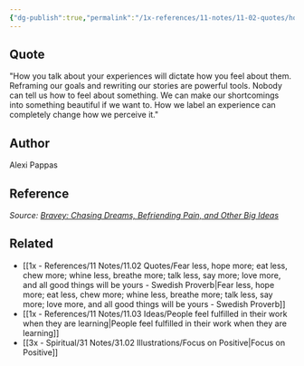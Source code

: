 ```yaml
---
{"dg-publish":true,"permalink":"/1x-references/11-notes/11-02-quotes/how-you-talk-about-your-experiences-will-dictate-how-you-feel-about-them-reframing-our-goals-and-rewriting-our-stories-are-powerful-tools-alexi-pappas/","title":"How you talk about your experiences will dictate how you feel about them. Reframing our goals and rewriting our stories are powerful tools - Alexi Pappas","created":"2024-06-10T14:48:57.048+03:00","updated":"2024-06-10T17:31:33.508+03:00"}
---
```



## Quote
"How you talk about your experiences will dictate how you feel about them. Reframing our goals and rewriting our stories are powerful tools. Nobody can tell us how to feel about something. We can make our shortcomings into something beautiful if we want to. How we label an experience can completely change how we perceive it."

## Author
Alexi Pappas

## Reference
_Source: [Bravey: Chasing Dreams, Befriending Pain, and Other Big Ideas](https://click.convertkit-mail4.com/n4u8wxq226fvh892revhdt7o055gghl/3ohphkh700qowgcr/aHR0cHM6Ly9nZW5pLnVzLzN4dGNlSjk=)_


## Related
- [[1x - References/11 Notes/11.02 Quotes/Fear less, hope more; eat less, chew more; whine less, breathe more; talk less, say more; love more, and all good things will be yours - Swedish Proverb\|Fear less, hope more; eat less, chew more; whine less, breathe more; talk less, say more; love more, and all good things will be yours - Swedish Proverb]]
- [[1x - References/11 Notes/11.03 Ideas/People feel fulfilled in their work when they are learning\|People feel fulfilled in their work when they are learning]]
- [[3x - Spiritual/31 Notes/31.02 Illustrations/Focus on Positive\|Focus on Positive]]